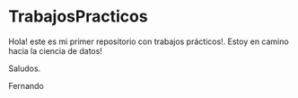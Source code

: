 # TrabajosPracticos

Hola! este es mi primer repositorio con trabajos prácticos!. 
Estoy en camino hacia la ciencia de datos!

Saludos.

Fernando
